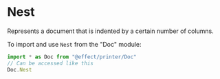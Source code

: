 # Nest

Represents a document that is indented by a certain number of columns.

To import and use `Nest` from the "Doc" module:

```ts
import * as Doc from "@effect/printer/Doc"
// Can be accessed like this
Doc.Nest
```
